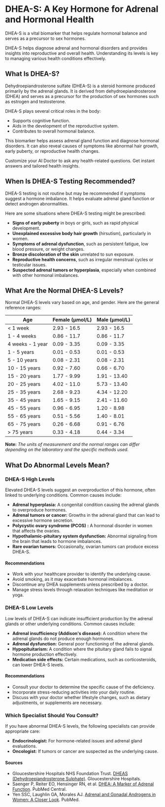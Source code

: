 # DHEA-S: A Key Hormone for Adrenal and Hormonal Health

DHEA-S is a vital biomarker that helps regulate hormonal balance and serves as a precursor to sex hormones.

DHEA-S helps diagnose adrenal and hormonal disorders and provides insights into reproductive and overall health. Understanding its levels is key to managing various health conditions effectively.

## What Is DHEA-S?

Dehydroepiandrosterone sulfate (DHEA-S) is a steroid hormone produced primarily by the adrenal glands. It is derived from dehydroepiandrosterone (DHEA) and serves as a precursor for the production of sex hormones such as estrogen and testosterone.

DHEA-S plays several critical roles in the body:

- Supports cognitive function.
- Aids in the development of the reproductive system.
- Contributes to overall hormonal balance.

This biomarker helps assess adrenal gland function and diagnose hormonal disorders. It can also reveal causes of symptoms like abnormal hair growth, early puberty, or reproductive health changes.

Customize your AI Doctor to ask any health-related questions. Get instant answers and tailored health insights.

## When Is DHEA-S Testing Recommended?

DHEA-S testing is not routine but may be recommended if symptoms suggest a hormone imbalance. It helps evaluate adrenal gland function or detect androgen abnormalities.

Here are some situations where DHEA-S testing might be prescribed:

- **Signs of early puberty** in boys or girls, such as rapid physical development.
- **Unexplained excessive body hair growth** (hirsutism), particularly in women.
- **Symptoms of adrenal dysfunction**, such as persistent fatigue, low blood pressure, or weight changes.
- **Bronze discoloration of the skin** unrelated to sun exposure.
- **Reproductive health concerns**, such as irregular menstrual cycles or testicular issues.
- **Suspected adrenal tumors or hyperplasia**, especially when combined with other hormonal imbalances.

## What Are the Normal DHEA-S Levels?

Normal DHEA-S levels vary based on age, and gender. Here are the general reference ranges:

| Age | Female (µmol/L) | Male (µmol/L) |
| --- | --- | --- |
| < 1 week | 2.93 - 16.5 | 2.93 - 16.5 |
| 1 - 4 weeks | 0.86 - 11.7 | 0.86 - 11.7 |
| 4 weeks - 1 year | 0.09 - 3.35 | 0.09 - 3.35 |
| 1 - 5 years | 0.01 - 0.53 | 0.01 - 0.53 |
| 5 - 10 years | 0.08 - 2.31 | 0.08 - 2.31 |
| 10 - 15 years | 0.92 - 7.60 | 0.66 - 6.70 |
| 15 - 20 years | 1.77 - 9.99 | 1.91 - 13.40 |
| 20 - 25 years | 4.02 - 11.0 | 5.73 - 13.40 |
| 25 - 35 years | 2.68 - 9.23 | 4.34 - 12.20 |
| 35 - 45 years | 1.65 - 9.15 | 2.41 - 11.60 |
| 45 - 55 years | 0.96 - 6.95 | 1.20 - 8.98 |
| 55 - 65 years | 0.51 - 5.56 | 1.40 - 8.01 |
| 65 - 75 years | 0.26 - 6.68 | 0.91 - 6.76 |
| \> 75 years | 0.33 - 4.18 | 0.44 - 3.34 |

**Note:** _The units of measurement and the normal ranges can differ depending on the laboratory and the specific methods used._

## What Do Abnormal Levels Mean?

### DHEA-S High Levels

Elevated DHEA-S levels suggest an overproduction of this hormone, often linked to underlying conditions. Common causes include:

- **Adrenal hyperplasia:** A congenital condition causing the adrenal glands to overproduce hormones.
- **Adrenal tumors or cancer:** Growths in the adrenal gland that can lead to excessive hormone secretion.
- **Polycystic ovary syndrome (PCOS)** **:** A hormonal disorder in women that affects the ovaries.
- **Hypothalamic-pituitary system dysfunction:** Abnormal signaling from the brain that leads to hormone imbalances.
- **Rare ovarian tumors:** Occasionally, ovarian tumors can produce excess DHEA-S.

#### Recommendations

- Work with your healthcare provider to identify the underlying cause.
- Avoid smoking, as it may exacerbate hormonal imbalances.
- Discontinue any DHEA supplements unless prescribed by a doctor.
- Manage stress levels through relaxation techniques like meditation or yoga.

### DHEA-S Low Levels

Low levels of DHEA-S can indicate insufficient production by the adrenal glands or other underlying conditions. Common causes include:

- **Adrenal insufficiency (Addison's disease):** A condition where the adrenal glands do not produce enough hormones.
- **Adrenal dysfunction:** General poor functioning of the adrenal glands.
- **Hypopituitarism:** A condition where the pituitary gland fails to signal hormone production effectively.
- **Medication side effects:** Certain medications, such as corticosteroids, can lower DHEA-S levels.

#### Recommendations

- Consult your doctor to determine the specific cause of the deficiency.
- Incorporate stress-reducing activities into your daily routine.
- Discuss with your doctor whether lifestyle changes, such as dietary adjustments, or supplements are necessary.

### Which Specialist Should You Consult?

If you have abnormal DHEA-S levels, the following specialists can provide appropriate care:

- **Endocrinologist:** For hormone-related issues and adrenal gland evaluations.
- **Oncologist:** If tumors or cancer are suspected as the underlying cause.

#### Sources

- Gloucestershire Hospitals NHS Foundation Trust. [DHEAS (Dehydroepiandrosterone Sulphate)](https://www.gloshospitals.nhs.uk/our-services/services-we-offer/pathology/tests-and-investigations/dheas-dehydroepiandrosterone-sulphate/). Gloucestershire Hospitals.
- Saenger P, Reiter EO, Hensinger RN, et al. [DHEA: A Marker of Adrenal Function](https://pmc.ncbi.nlm.nih.gov/articles/PMC10729679/). PubMed Central.
- Yen SSC, Laughlin GA, Morales AJ. [Adrenal and Gonadal Androgens in Women: A Closer Look](https://pubmed.ncbi.nlm.nih.gov/10197292/). PubMed.